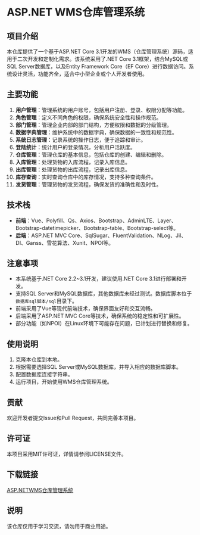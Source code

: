  # ASP.NET WMS仓库管理系统

 ## 项目介绍

 本仓库提供了一个基于ASP.NET Core 3.1开发的WMS（仓库管理系统）源码，适用于二次开发和定制化需求。该系统采用了.NET Core 3.1框架，结合MySQL或SQL Server数据库，以及Entity Framework Core（EF Core）进行数据访问。系统设计灵活，功能齐全，适合中小型企业或个人开发者使用。

 ## 主要功能

 1. **用户管理**：管理系统的用户账号，包括用户注册、登录、权限分配等功能。
 2. **角色管理**：定义不同角色的权限，确保系统安全性和操作规范。
 3. **部门管理**：管理企业内部的部门结构，方便权限和数据的分级管理。
 4. **数据字典管理**：维护系统中的数据字典，确保数据的一致性和规范性。
 5. **系统日志管理**：记录系统的操作日志，便于追踪和审计。
 6. **登陆统计**：统计用户的登录情况，分析用户活跃度。
 7. **仓库管理**：管理仓库的基本信息，包括仓库的创建、编辑和删除。
 8. **入库管理**：处理货物的入库流程，记录入库信息。
 9. **出库管理**：处理货物的出库流程，记录出库信息。
 10. **库存查询**：实时查询仓库中的库存情况，支持多种查询条件。
 11. **发货管理**：管理货物的发货流程，确保发货的准确性和及时性。

 ## 技术栈

 - **前端**：Vue、Polyfill、Qs、Axios、Bootstrap、AdminLTE、Layer、Bootstrap-datetimepicker、Bootstrap-table、Bootstrap-select等。
 - **后端**：ASP.NET MVC Core、SqlSugar、FluentValidation、NLog、Jil、DI、Ganss、雪花算法、Xunit、NPOI等。

 ## 注意事项

 - 本系统基于.NET Core 2.2~3.1开发，建议使用.NET Core 3.1进行部署和开发。
 - 支持SQL Server和MySQL数据库，其他数据库未经过测试。数据库脚本位于`数据库sql脚本/sql`目录下。
 - 前端采用了Vue等现代前端技术，确保界面友好和交互流畅。
 - 后端采用了ASP.NET MVC Core等技术，确保系统的稳定性和可扩展性。
 - 部分功能（如NPOI）在Linux环境下可能存在问题，已计划进行替换和修复。

 ## 使用说明

 1. 克隆本仓库到本地。
 2. 根据需要选择SQL Server或MySQL数据库，并导入相应的数据库脚本。
 3. 配置数据库连接字符串。
 4. 运行项目，开始使用WMS仓库管理系统。

 ## 贡献

 欢迎开发者提交Issue和Pull Request，共同完善本项目。

 ## 许可证

 本项目采用MIT许可证，详情请参阅LICENSE文件。

 ## 下载链接
 [ASP.NETWMS仓库管理系统](https://pan.quark.cn/s/883e90e620c2)

 ## 说明

 该仓库仅用于学习交流，请勿用于商业用途。
